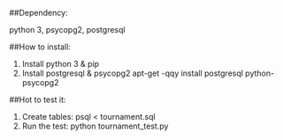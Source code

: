 ##Dependency:


python 3, psycopg2, postgresql


##How to install:
1. Install python 3 & pip
2. Install postgresql & psycopg2
	apt-get -qqy install postgresql python-psycopg2


##Hot to test it:
1. Create tables:
	psql < tournament.sql
2. Run the test:
	python tournament_test.py

